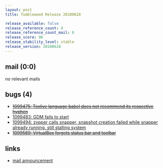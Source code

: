 ```yaml
---
layout: post
title: Tumbleweed Release 20180628

release_available: false
release_reference_count: 4
release_reference_count_mail: 0
release_score: 96
release_stability_level: stable
release_version: 20180628
---
```


## mail (0:0)

no relevant mails

## bugs (4)

<!--more-->

- ~~[1099475: Texlive language babel does not recommend its respective hyphen](https://bugzilla.opensuse.org/show_bug.cgi?id=1099475)~~
- [1099483: GDM fails to start](https://bugzilla.opensuse.org/show_bug.cgi?id=1099483)
- [1099494: zypper calls snapper, snapshot creation failed while snapper already running, still stalling system](https://bugzilla.opensuse.org/show_bug.cgi?id=1099494)
- ~~[1099589: VirtualBox forgets status bar and toolbar](https://bugzilla.opensuse.org/show_bug.cgi?id=1099589)~~



## links

- [mail announcement](https://lists.opensuse.org/opensuse-factory/2018-06/msg00367.html)
